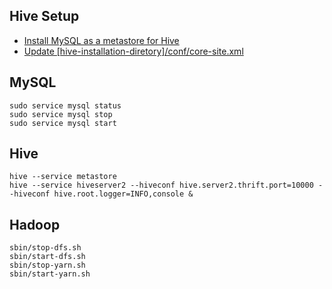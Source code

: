 ## Hive Setup

- [Install MySQL as a metastore for Hive](https://dzone.com/articles/how-configure-mysql-metastore)
- [Update [hive-installation-diretory]/conf/core-site.xml](https://github.com/inbravo/hadoop-conf/blob/master/core-site.xml)

## MySQL 
```
sudo service mysql status
sudo service mysql stop
sudo service mysql start
```

## Hive 

```
hive --service metastore
hive --service hiveserver2 --hiveconf hive.server2.thrift.port=10000 --hiveconf hive.root.logger=INFO,console &
```

## Hadoop

```
sbin/stop-dfs.sh
sbin/start-dfs.sh 
sbin/stop-yarn.sh
sbin/start-yarn.sh
```
